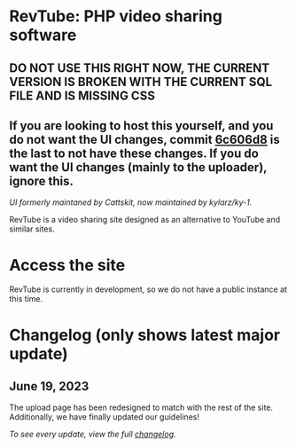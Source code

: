 # RevTube: PHP video sharing software
## DO NOT USE THIS RIGHT NOW, THE CURRENT VERSION IS BROKEN WITH THE CURRENT SQL FILE AND IS MISSING CSS

## If you are looking to host this yourself, and you do not want the UI changes, commit [6c606d8](https://github.com/catrilldev/revtube/commit/6c606d8010515ab18c560225570d544bcfdd9677) is the last to not have these changes. If you do want the UI changes (mainly to the uploader), ignore this.

*UI formerly maintaned by Cattskit, now maintained by kylarz/ky-1.*

RevTube is a video <!--(with audio uploading a feature that was going to be added)--> sharing site designed as an alternative to YouTube and similar sites.
# Access the site 
<!--You can access RevTube at https://rev.yoretude.com.-->
<!--~~For the upcoming "Redux" layout, the link is: https://redst0ne.xyz/vistatuberedux~~ (Redux is cancelled)
For the current "skeuo" layout, the link is https://rev.yoretude.com.
-->
RevTube is currently in development, so we do not have a public instance at this time.
# Changelog (only shows latest major update)
## June 19, 2023
The upload page has been redesigned to match with the rest of the site. Additionally, we have finally updated our guidelines!

*To see every update, view the full [changelog](https://github.com/cosmixcode/revtube/blob/semi-2013/changelog.md).*
